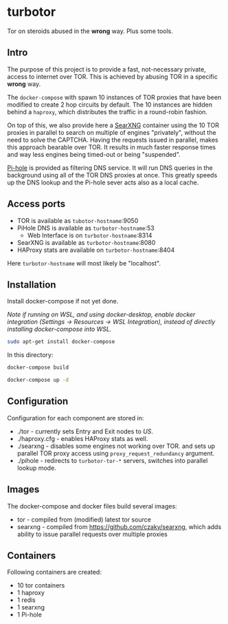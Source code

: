 # turbotor

Tor on steroids abused in the **wrong** way. Plus some tools.

## Intro

The purpose of this project is to provide a fast, not-necessary private,
access to internet over TOR. This is achieved by abusing TOR in a specific **wrong** way.

The `docker-compose` with spawn 10 instances of TOR proxies that have been modified
to create 2 hop circuits by default. The 10 instances are hidden behind a `haproxy`,
which distributes the traffic in a round-robin fashion.

On top of this, we also provide here a [SearXNG](https://github.com/searxng/searxng/)
container using the 10 TOR proxies in parallel to search on multiple of engines "privately",
without the need to solve the CAPTCHA. Having the requests issued in parallel, makes this
approach bearable over TOR. It results in much faster response times and way less
engines being timed-out or being "suspended".

[Pi-hole](https://pi-hole.net/) is provided as filtering DNS service. It will run
DNS queries in the background using all of the TOR DNS proxies at once. This
greatly speeds up the DNS lookup and the Pi-hole sever acts also as a local cache.

## Access ports

- TOR is available as `tubotor-hostname`:9050
- PiHole DNS is available as `turbotor-hostname`:53
  - Web Interface is on `turbotor-hostname`:8314
- SearXNG is available as `turbotor-hostname`:8080
- HAProxy stats are available on `turbotor-hostname`:8404

Here `turbotor-hostname` will most likely be "localhost".

## Installation

Install docker-compose if not yet done.

_Note if running on WSL, and using docker-desktop,
enable docker integration
(Settings -> Resources -> WSL Integration),
instead of directly installing docker-compose into WSL._

```bash
sudo apt-get install docker-compose
```

In this directory:

```bash
docker-compose build

docker-compose up -d
```

## Configuration

Configuration for each component are stored in:

- ./tor - currently sets Entry and Exit nodes to _US_.
- ./haproxy.cfg - enables HAProxy stats as well.
- ./searxng - disables some engines not working over TOR.
  and sets up parallel TOR proxy access using `proxy_request_redundancy` argument.
- ./pihole - redirects to `turbotor-tor-*` servers, switches into parallel lookup mode.

## Images

The docker-compose and docker files build several images:

- tor - compiled from (modified) latest tor source
- searxng - compiled from https://github.com/czaky/searxng, which adds ability to issue parallel requests over multiple proxies

## Containers

Following containers are created:

- 10 tor containers
- 1 haproxy
- 1 redis
- 1 searxng
- 1 Pi-hole
